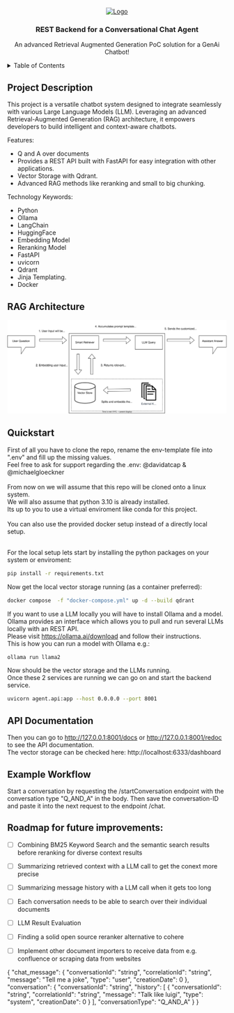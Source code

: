 <br />
<div align="center">
  <a href="https://github.com/onecx-apps/onecx-ai-svc">
    <img src="https://upload.wikimedia.org/wikipedia/commons/9/9d/Capgemini_201x_logo.svg" alt="Logo" width="200px">
  </a>

  <h3 align="center">REST Backend for a Conversational Chat Agent</h3>

  <p align="center">
    An advanced Retrieval Augmented Generation PoC solution for a GenAi Chatbot!
    <br />
  </p>
</div>


<!-- TABLE OF CONTENTS -->
<details>
  <summary>Table of Contents</summary>
  <ol>
    <li><a href="#Project-Description">Description</a></li>
    <li><a href="#RAG-Architecture">Architecture</a></li>
    <li>
      <a href="#quickstart">Setup</a>
    </li>
    <li><a href="#API-Documentation">API Docs</a></li>
    <li><a href="#Example-Workflow">Example</a></li>
    <li><a href="#Roadmap-for-future-improvements">Roadmap</a></li>
  </ol>
</details>


## Project Description
This project is a versatile chatbot system designed to integrate seamlessly with various Large Language Models (LLM). Leveraging an advanced Retrieval-Augmented Generation (RAG) architecture, it empowers developers to build intelligent and context-aware chatbots.

Features:
- Q and A over documents
- Provides a REST API built with FastAPI for easy integration with other applications.
- Vector Storage with Qdrant.
- Advanced RAG methods like reranking and small to big chunking.

Technology Keywords:
- Python
- Ollama
- LangChain
- HuggingFace
- Embedding Model
- Reranking Model
- FastAPI
- uvicorn
- Qdrant
- Jinja Templating.
- Docker


## RAG Architecture
<div align="center">
  <img src="resources/RAG_diagramm.svg" alt="architecture">
</div>



## Quickstart

First of all you have to clone the repo, rename the env-template file into ".env" and fill up the missing values.<br />
Feel free to ask for support regarding the .env: @davidatcap & @michaelgloeckner<br />
<br />
From now on we will assume that this repo will be cloned onto a linux system.<br />
We will also assume that python 3.10 is already installed.<br />
Its up to you to use a virtual enviroment like conda for this project.<br />
<br />
You can also use the provided docker setup instead of a directly local setup.<br />
<br />

For the local setup lets start by installing the python packages on your system or enviroment:
```bash
pip install -r requirements.txt
```

Now get the local vector storage running (as a container preferred):
```bash
docker compose  -f "docker-compose.yml" up -d --build qdrant 
```

If you want to use a LLM locally you will have to install Ollama and a model.<br />
Ollama provides an interface which allows you to pull and run several LLMs locally with an REST API.<br />
Please visit https://ollama.ai/download and follow their instructions.<br />
This is how you can run a model with Ollama e.g.:
```bash
ollama run llama2
```

Now should be the vector storage and the LLMs running.<br />
Once these 2 services are running we can go on and start the backend service.
```bash
uvicorn agent.api:app --host 0.0.0.0 --port 8001

```
## API Documentation
Then you can go to http://127.0.0.1:8001/docs or http://127.0.0.1:8001/redoc to see the API documentation.<br />
The vector storage can be checked here: http://localhost:6333/dashboard

## Example Workflow
Start a conversation by requesting the /startConversation endpoint with the conversation type "Q_AND_A" in the body.
Then save the conversation-ID and paste it into the next request to the endpoint /chat.

<!-- ROADMAP -->
## Roadmap for future improvements:

- [ ] Combining BM25 Keyword Search and the semantic search results before reranking for diverse context results
- [ ] Summarizing retrieved context with a LLM call to get the conext more precise
- [ ] Summarizing message history with a LLM call when it gets too long
- [ ] Each conversation needs to be able to search over their individual documents
- [ ] LLM Result Evaluation
- [ ] Finding a solid open source reranker alternative to cohere
- [ ] Implement other document importers to receive data from e.g. confluence or scraping data from websites




{
  "chat_message": {
    "conversationId": "string",
    "correlationId": "string",
    "message": "Tell me a joke",
    "type": "user",
    "creationDate": 0
  },
  "conversation": {
    "conversationId": "string",
    "history": [
      {
        "conversationId": "string",
        "correlationId": "string",
        "message": "Talk like luigi",
        "type": "system",
        "creationDate": 0
      }
    ],
    "conversationType": "Q_AND_A"
  }
}